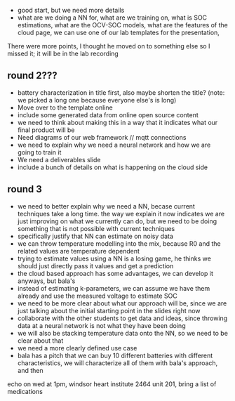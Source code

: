 - good start, but we need  more details
- what  are we doing a NN for,  what are  we training on, what is SOC estimations, what are the OCV-SOC models, what are the features of the cloud page, we  can  use one of our lab  templates for the presentation, 

There were more points, I thought he moved  on to something else so I missed it; it will be in the  lab recording

## round 2???

- battery characterization in title first, also maybe shorten the title? (note: we picked a long one because everyone else's is long)
- Move over to the template online
- include some generated data from online open source content
- we need to think about making this in a way that it indicates what our final product will be
- Need diagrams of our web framework // mqtt connections
- we need to explain why we need a neural network and how we are going to train it
- We need a deliverables slide
- include a bunch of details on what is happening on the cloud side

## round 3

- we need to better explain why we need a NN, becase current techniques take a long time. the way we explain it now indicates we are just improving on what we currently can do, but we need to be doing something that is not possible with current techniques
- specifically justify that NN can estimate on noisy data
- we can throw temperature modelling into the mix, because R0 and the related values are temperature dependent
- trying to estimate values using a NN is a losing game, he thinks we should just directly pass it values and get a prediction
- the cloud based approach has some advantages, we can develop it anyways, but bala's
- instead of estimating k-parameters, we can assume we have them already and use the measured voltage to estimate SOC
- we need to be more clear about what our approach will be, since we are just talking about the initial starting point in the slides right now
- collaborate with the other students to get data and ideas, since throwing data at a neural network is not what they have been doing
- we will also be stacking temperature data onto the NN, so we need to be clear about that
- we need a more clearly defined use case
- bala has a pitch that we can buy 10 different batteries with different characteristics, we will characterize all of them with bala's approach, and then 

echo on wed at 1pm, windsor heart institute 2464 unit 201, bring a list of medications